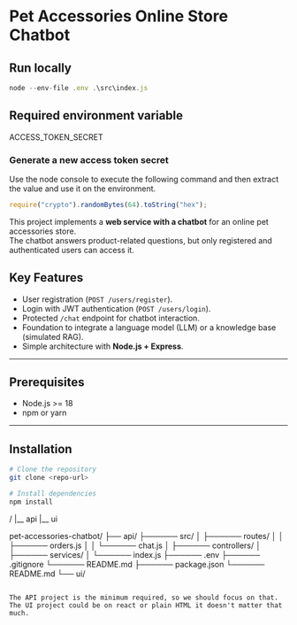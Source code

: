 # Pet Accessories Online Store Chatbot

## Run locally

```javascript
node --env-file .env .\src\index.js
```

## Required environment variable

ACCESS_TOKEN_SECRET

### Generate a new access token secret

Use the node console to execute the following command and then extract the value and use it on the environment.
```javascript
require("crypto").randomBytes(64).toString("hex");
```

This project implements a **web service with a chatbot** for an online pet accessories store.  
The chatbot answers product-related questions, but only registered and authenticated users can access it.

## **Key Features**

- User registration (`POST /users/register`).
- Login with JWT authentication (`POST /users/login`).
- Protected `/chat` endpoint for chatbot interaction.
- Foundation to integrate a language model (LLM) or a knowledge base (simulated RAG).
- Simple architecture with **Node.js + Express**.

---

## **Prerequisites**

- Node.js >= 18
- npm or yarn

---

## **Installation**

```bash
# Clone the repository
git clone <repo-url>

# Install dependencies
npm install
```
/
  |__ api
  |__ ui

pet-accessories-chatbot/
├── api/
├────── src/
│   ├────── routes/
│   │   ├────── orders.js
│   │   └────── chat.js
│   ├────── controllers/
│   ├────── services/
│   └────── index.js
├────── .env
├────── .gitignore
└────── README.md
├────── package.json
└────── README.md
└── ui/

```

The API project is the minimum required, so we should focus on that. The UI project could be on react or plain HTML it doesn't matter that much.
